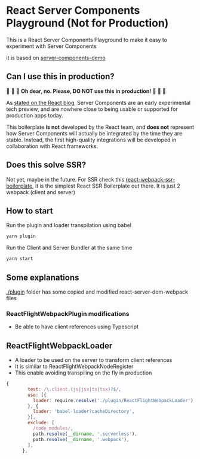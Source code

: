# React Server Components Playground (Not for Production) 

This is a React Server Components Playground to make it easy to experiment with Server Components

it is based on [server-components-demo](https://github.com/reactjs/server-components-demo)

## Can I use this in production?

🔴 🔴 🔴 **Oh dear, no. Please, DO NOT use this in production!** 🔴 🔴 🔴

As [stated on the React blog](https://reactjs.org/blog/2020/12/21/data-fetching-with-react-server-components.html), Server Components are an early experimental tech preview, and are nowhere close to being usable or supported for production apps today.

This boilerplate **is not** developed by the React team, and **does not** represent how Server Components will actually be integrated by the time they are stable. Instead, the first high-quality integrations will be developed in collaboration with React frameworks.

## Does this solve SSR?
Not yet, maybe in the future.
For SSR check this [react-webpack-ssr-boilerplate](react-webpack-ssr-boilerplate), it is the simplest React SSR Boilerplate out there.
It is just 2 webpack (client and server)

## How to start

Run the plugin and loader transpilation using babel

```bash
yarn plugin
```

Run the Client and Server Bundler at the same time
```bash
yarn start
```

## Some explanations

[./plugin](./plugin) folder has some copied and modified react-server-dom-webpack files

### ReactFlightWebpackPlugin modifications
- Be able to have client references using Typescript

## ReactFlightWebpackLoader
- A loader to be used on the server to transform client references
- It is similar to ReactFlightWebpackNodeRegister
- This enable avoiding transpiling on the fly in production

```jsx
{
        test: /\.client.(js|jsx|ts|tsx)?$/,
        use: [{
          loader: require.resolve('./plugin/ReactFlightWebpackLoader'),
        }, {
          loader: 'babel-loader?cacheDirectory',
        }],
        exclude: [
          /node_modules/,
          path.resolve(__dirname, '.serverless'),
          path.resolve(__dirname, '.webpack'),
        ],
      },
```


